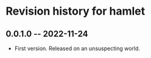 # Revision history for hamlet

## 0.0.1.0 -- 2022-11-24

* First version. Released on an unsuspecting world.
